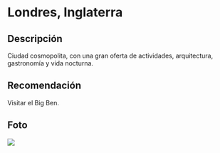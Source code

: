 # Londres, Inglaterra

## Descripción
Ciudad cosmopolita, con una gran oferta de actividades, arquitectura, gastronomía y vida nocturna.

## Recomendación
Visitar el Big Ben.

## Foto
![](https://plus.unsplash.com/premium_photo-1664303991463-36449a65d3d6?fm=jpg&q=60&w=3000&ixlib=rb-4.0.3&ixid=M3wxMjA3fDB8MHxzZWFyY2h8MXx8bG9uZG9uJTIwZW5nbGFuZHxlbnwwfHwwfHx8MA%3D%3D)